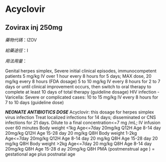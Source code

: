 # Acyclovir

## Zovirax inj 250mg

*藥物代碼*：IZOV

*給藥途徑*：I

*用法用量*：

Genital herpes simplex, Severe initial clinical episodes, immunocompetent patients
5 mg/kg IV over 1 hour every 8 hours for 5 days; MAX dose, 20 mg/kg every 8 hours (FDA dosage)
5 to 10 mg/kg IV every 8 hours for 2 to 7 days or until clinical improvement occurs, then switch to oral therapy to complete at least 10 days of total therapy (guideline dosage) 
HIV infection - Varicella: Severe or complicated cases: 10 to 15 mg/kg IV every 8 hours for 7 to 10 days (guideline dose)

*****NEONATE ANTIBIOTICS DOSE*****
Acyclovir:  this dosage for herpes simplex virus infection
 Treat localized infections for 14 days; disseminated or CNS infections for 21 days. Dilute to a final concentration<=7 mg /mL; IV infusion over 60 minutes
Body weight <1kg Age<=7day     20mg/kg Q12H
  Age 8-14 day             20mg/kg Q12H
  Age 15-28 day      20 mg/kg Q8H
Body weight 1-2kg Age<=7day     20mg/kg Q12H
  Age 8-14 day            20 mg/kg Q8H
  Age 15-28 day          20 mg/kg Q8H
Body weight >2kg  Age<=7day        20 mg/kg Q8H
  Age 8-14 day     20mg/kg Q8H
  Age 15-28 d ay  20mg/kg Q8H
PMA (postmenstrual age ) = gestational age plus postnatal age

